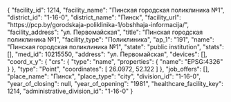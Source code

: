 {
    "facility_id": 1214,
    "facility_name": "Пинская городская поликлиника №1",
    "district_id": "1-16-0",
    "district_name": "Пинск",
    "facility_url": "https:\/\/pcp.by\/gorodskaja-poliklinika-1\/obshhaja-informacija\/",
    "facility_address": "ул. Первомайская",
    "title": "Пинская городская поликлиника №1",
    "facility_type": "Поликлиника",
    "ap_1": "191",
    "name": "Пинская городская поликлиника №1",
    "state": "public institution",
    "stats": [],
    "med_id": 10215550,
    "address": "ул. Первомайская",
    "devices": [],
    "coord_x_y": {
        "crs": {
            "type": "name",
            "properties": {
                "name": "EPSG:4326"
            }
        },
        "type": "Point",
        "coordinates": [
            26.0972,
            52.122
        ]
    },
    "job_offers": [],
    "place_name": "Пинск",
    "place_type": "city",
    "division_id": "1-16-0",
    "year_of_closing": null,
    "year_of_opening": "1981",
    "healthcare_facility_key": 1214,
    "administrative_division_id": "1-16-0"
}